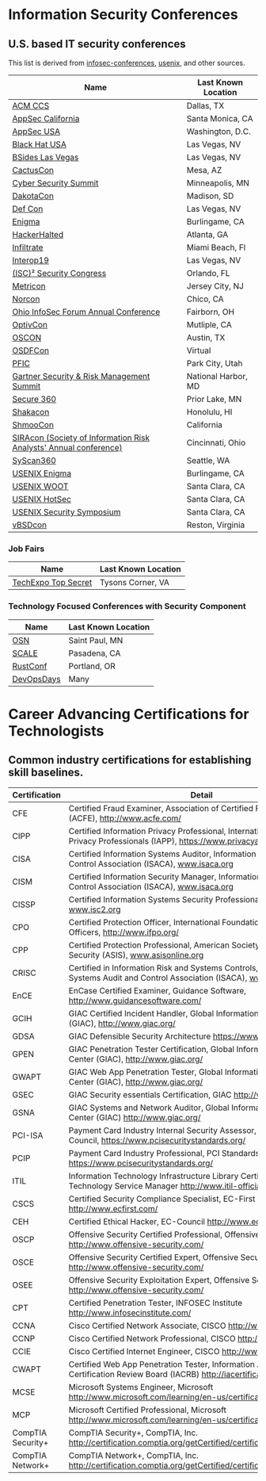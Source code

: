 # Information Security Conferences
## U.S. based IT security conferences

This list is derived from [infosec-conferences](https://infosec-conferences.com/country/united-states/), [usenix](https://www.usenix.org/conferences), and other sources.

| **Name**                                                                              | **Last Known Location**   | 
| ------------------------------------------------------------------------------------- | ------------------------- | 
| [ACM CCS](http://www.codaspy.org/)                                                    | Dallas, TX                | 
| [AppSec California](https://2019.appseccalifornia.org/)                               | Santa Monica, CA          | 
| [AppSec USA](https://appsecusa.org/)                                                  | Washington, D.C.          |
| [Black Hat USA](https://www.blackhat.com/us-19/)                                      | Las Vegas, NV             |
| [BSides Las Vegas](https://www.bsideslv.org/)                                         | Las Vegas, NV             |
| [CactusCon](https://www.cactuscon.com/)                                               | Mesa, AZ                  |
| [Cyber Security Summit](https://cybersecuritysummit.org/)                             | Minneapolis, MN           |
| [DakotaCon](https://dakotacon.org)                                                    | Madison, SD               |
| [Def Con](https://www.defcon.org/)                                                    | Las Vegas, NV             |
| [Enigma](https://www.usenix.org/conference/enigma2019/)                               | Burlingame, CA            |
| [HackerHalted](https://www.hackerhalted.com/)                                         | Atlanta, GA               |
| [Infiltrate](https://infiltratecon.com/)                                              | Miami Beach, Fl           |
| [Interop19](https://www.interop.com/)                                                 | Las Vegas, NV             |
| [(ISC)² Security Congress](https://congress.isc2.org/events/-isc-security-congress-2019/event-summary-f1be4e92a1b54d92acdb1b8007fe91cf.aspx) | Orlando, FL |
| [Metricon](http://www.securitymetrics.org/blog/2019/01/28/metricon-x-agenda/)         | Jersey City, NJ           |
| [Norcon](http://norcon.info/)                                                         | Chico, CA                 |
| [Ohio InfoSec Forum Annual Conference](https://www.ohioinfosec.org/)                  | Fairborn, OH              |
| [OptivCon](https://www.optiv.com/our-story/events/)                                   | Mutliple, CA              |
| [OSCON](https://conferences.oreilly.com/oscon/oscon-tx)                               | Austin, TX                |
| [OSDFCon](https://www.osdfcon.org/)                                                   | Virtual                   |
| [PFIC](https://pfic-conference.com/)                                                  | Park City, Utah           |
| [Gartner Security & Risk Management Summit](https://www.gartner.com/en/conferences/na/security-risk-management-us) | National Harbor, MD |
| [Secure 360](https://secure360.org/secure360-twin-cities/)                            | Prior Lake, MN            |
| [Shakacon](https://www.shakacon.org/)                                                 | Honolulu, HI              |
| [ShmooCon](http://shmoocon.org/)                                                      | California                |
| [SIRAcon (Society of Information Risk Analysts' Annual conference)](https://societyinforisk.org/) | Cincinnati, Ohio |
| [SyScan360](https://www.syscan360.org/)                                               | Seattle, WA               |
| [USENIX Enigma](https://www.usenix.org/conference/enigma2019)                         | Burlingame, CA            |
| [USENIX WOOT](https://www.usenix.org/conference/woot19)                               | Santa Clara, CA           |
| [USENIX HotSec](https://www.usenix.org/conference/hotsec19/)                          | Santa Clara, CA           |
| [USENIX Security Symposium](https://www.usenix.org/conference/usenixsecurity19/)      | Santa Clara, CA           |
| [vBSDcon](https://www.vbsdcon.com/)                                                   | Reston, Virginia          |
            

### Job Fairs
| **Name**                                                                                    | **Last Known Location** |
| ------------------------------------------------------------------------------------------- | ----------------------- |
| [TechExpo Top Secret](https://techexpousa.com/event/te-111319/?ref=infosec-conferences.com) | Tysons Corner, VA       |

### Technology Focused Conferences with Security Component
| **Name**                              | **Last Known Location** |
| ------------------------------------- | ----------------------- |
| [OSN](https://www.opensourcenorth.com)| Saint Paul, MN          |
| [SCALE](https://socallinuxexpo.org/)  | Pasadena, CA            |
| [RustConf](http://rustconf.com/)      | Portland, OR            |
| [DevOpsDays](https://devopsdays.org/) | Many                    |


# Career Advancing Certifications for Technologists
## Common industry certifications for establishing skill baselines.

| Certification     | Detail                                                                                                                                     | 
|-------------------|--------------------------------------------------------------------------------------------------------------------------------------------| 
| CFE | Certified Fraud Examiner, Association of Certified Fraud Examiners (ACFE), http://www.acfe.com/ | 
| CIPP | Certified Information Privacy Professional, International Association of Privacy Professionals (IAPP), https://www.privacyassociation.org/ | 
| CISA | Certified Information Systems Auditor, Information Systems Audit and Control Association (ISACA), www.isaca.org | 
| CISM | Certified Information Security Manager, Information Systems Audit and Control Association (ISACA), www.isaca.org | 
| CISSP | Certified Information Systems Security Professional, ISC2, www.isc2.org | 
| CPO | Certified Protection Officer, International Foundation for Protection Officers, http://www.ifpo.org/                                       | 
| CPP | Certified Protection Professional, American Society for Industrial Security (ASIS), www.asisonline.org                                     | 
| CRISC | Certified in Information Risk and Systems Controls, Information Systems Audit and Control Association (ISACA), www.isaca.org               | 
| EnCE | EnCase Certified Examiner, Guidance Software, http://www.guidancesoftware.com/                                                             | 
| GCIH | GIAC Certified Incident Handler, Global Information Assurance Center (GIAC), http://www.giac.org/                                          | 
| GDSA | GIAC Defensible Security Architecture https://www.giac.org                                                                                 |
| GPEN | GIAC Penetration Tester Certification, Global Information Assurance Center (GIAC), http://www.giac.org/                                    | 
| GWAPT | GIAC Web App Penetration Tester, Global Information Assurance Center (GIAC), http://www.giac.org/                                          | 
| GSEC | GIAC Security essentials Certification, GIAC http://www.giac.org/                                                                          | 
| GSNA | GIAC Systems and Network Auditor, Global Information Assurance Center (GIAC) http://www.giac.org/                                          | 
| PCI-ISA | Payment Card Industry Internal Security Assessor, PCI Standards Council, https://www.pcisecuritystandards.org/                             | 
| PCIP | Payment Card Industry Professional, PCI Standards Council, https://www.pcisecuritystandards.org/                                           | 
| ITIL | Information Technology Infrastructure Library Certification, Information Technology Service Manager http://www.itil-officialsite.com/      | 
| CSCS | Certified Security Compliance Specialist, EC-First http://www.ecfirst.com/                                                                 | 
| CEH | Certified Ethical Hacker, EC-Council http://www.eccouncil.org/                                                                             | 
| OSCP | Offensive Security Certified Professional, Offensive Security Ltd. http://www.offensive-security.com/                                      | 
| OSCE | Offensive Security Certified Expert, Offensive Security Ltd. http://www.offensive-security.com/                                            | 
| OSEE | Offensive Security Exploitation Expert, Offensive Security Ltd. http://www.offensive-security.com/                                         | 
| CPT | Certified Penetration Tester, INFOSEC Institute http://www.infosecinstitute.com/                                                           | 
| CCNA | Cisco Certified Network Associate, CISCO http://www.cisco.com/                                                                             | 
| CCNP | Cisco Certified Network Professional, CISCO http://www.cisco.com/                                                                          | 
| CCIE | Cisco Certified Internet Engineer, CISCO http://www.cisco.com/                                                                             | 
| CWAPT | Certified Web App Penetration Tester, Information Assurance Certification Review Board (IACRB) http://iacertification.org/                 | 
| MCSE | Microsoft Systems Engineer, Microsoft http://www.microsoft.com/learning/en-us/certification-overview.aspx                                  | 
| MCP | Microsoft Certified Professional, Microsoft http://www.microsoft.com/learning/en-us/certification-overview.aspx | 
| CompTIA Security+ | CompTIA Security+, CompTIA, Inc. http://certification.comptia.org/getCertified/certifications/security.aspx | 
| CompTIA Network+ | CompTIA Network+, CompTIA, Inc. http://certification.comptia.org/getCertified/certifications/network.aspx | 

